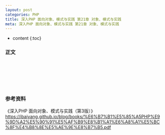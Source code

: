 ```yaml
---
layout: post
categories: PHP
title: 深入PHP 面向对象、模式与实践 第21章 对象、模式与实践
meta: 深入PHP 面向对象、模式与实践 第21章 对象、模式与实践
---
```

* content
{:toc}

### 正文


<br/><br/><br/><br/><br/>
### 参考资料

《深入PHP 面向对象、模式与实践（第3版）》 <https://ibaiyang.github.io/blog/books/%E6%B7%B1%E5%85%A5PHP%E9%9D%A2%E5%90%91%E5%AF%B9%E8%B1%A1%E6%A8%A1%E5%BC%8F%E4%B8%8E%E5%AE%9E%E8%B7%B5.pdf>


